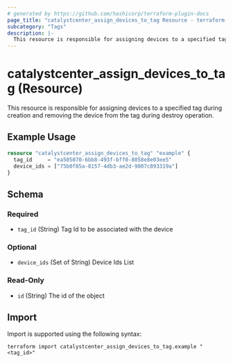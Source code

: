 ```yaml
---
# generated by https://github.com/hashicorp/terraform-plugin-docs
page_title: "catalystcenter_assign_devices_to_tag Resource - terraform-provider-catalystcenter"
subcategory: "Tags"
description: |-
  This resource is responsible for assigning devices to a specified tag during creation and removing the device from the tag during destroy operation.
---
```


# catalystcenter_assign_devices_to_tag (Resource)

This resource is responsible for assigning devices to a specified tag during creation and removing the device from the tag during destroy operation.

## Example Usage

```terraform
resource "catalystcenter_assign_devices_to_tag" "example" {
  tag_id     = "ea505070-6bb8-493f-bff0-8058e8e03ee5"
  device_ids = ["75b0f85a-8157-4db3-ae2d-9807c893319a"]
}
```

<!-- schema generated by tfplugindocs -->
## Schema

### Required

- `tag_id` (String) Tag Id to be associated with the device

### Optional

- `device_ids` (Set of String) Device Ids List

### Read-Only

- `id` (String) The id of the object

## Import

Import is supported using the following syntax:

```shell
terraform import catalystcenter_assign_devices_to_tag.example "<tag_id>"
```
